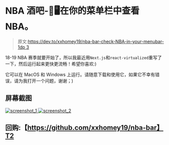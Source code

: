 # NBA 酒吧-🏀🖥️在你的菜单栏中查看 NBA。

> 原文:[https://dev.to/xxhomey19/nba-bar-check-NBA-in-your-menubar-1dp 3](https://dev.to/xxhomey19/nba-bar-----check-nba-in-your-menubar-1dp3)

18-19 NBA 赛季就要开始了，所以我最近用`Next.js`和`react-virtualized`重写了一下，然后运行起来更快更流畅！希望你喜欢:)

它可以在 MacOS 和 Windows 上运行。请随意下载和使用它，如果它不幸有错误，请为我打开一个问题，谢谢；)

## [](#screenshots)屏幕截图

[![screenshot_1](../Images/6f1efb45d420997ba1af1010941e7ef0.png) ](https://res.cloudinary.com/practicaldev/image/fetch/s--IP1z8fwU--/c_limit%2Cf_auto%2Cfl_progressive%2Cq_auto%2Cw_880/https://user-images.githubusercontent.com/12113222/38746166-4fdee346-3f79-11e8-9c59-e545b0853922.png) [ ![screenshot_2](../Images/5bf90006c68aa5940ecc8ff67ffe0e71.png)](https://res.cloudinary.com/practicaldev/image/fetch/s--TIE8Ymfb--/c_limit%2Cf_auto%2Cfl_progressive%2Cq_auto%2Cw_880/https://user-images.githubusercontent.com/12113222/38746603-979c5d70-3f7a-11e8-8cf8-131968d4d36a.png)

## [](#repo-httpsgithubcomxxhomey19nbabar)回购:【https://github.com/xxhomey19/nba-bar】T2